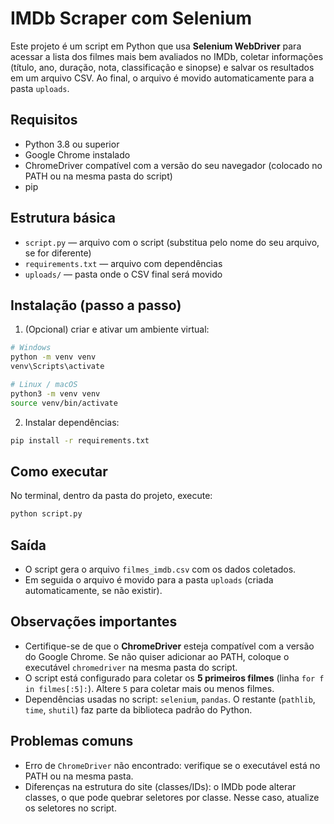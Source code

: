 # IMDb Scraper com Selenium

Este projeto é um script em Python que usa **Selenium WebDriver** para acessar a lista dos filmes mais bem avaliados no IMDb, coletar informações (título, ano, duração, nota, classificação e sinopse) e salvar os resultados em um arquivo CSV. Ao final, o arquivo é movido automaticamente para a pasta `uploads`.

## Requisitos

* Python 3.8 ou superior
* Google Chrome instalado
* ChromeDriver compatível com a versão do seu navegador (colocado no PATH ou na mesma pasta do script)
* pip

## Estrutura básica

* `script.py` — arquivo com o script (substitua pelo nome do seu arquivo, se for diferente)
* `requirements.txt` — arquivo com dependências
* `uploads/` — pasta onde o CSV final será movido

## Instalação (passo a passo)

1. (Opcional) criar e ativar um ambiente virtual:

```bash
# Windows
python -m venv venv
venv\Scripts\activate

# Linux / macOS
python3 -m venv venv
source venv/bin/activate
```

2. Instalar dependências:

```bash
pip install -r requirements.txt
```

## Como executar

No terminal, dentro da pasta do projeto, execute:

```bash
python script.py
```


## Saída

* O script gera o arquivo `filmes_imdb.csv` com os dados coletados.
* Em seguida o arquivo é movido para a pasta `uploads` (criada automaticamente, se não existir).

## Observações importantes

* Certifique-se de que o **ChromeDriver** esteja compatível com a versão do Google Chrome. Se não quiser adicionar ao PATH, coloque o executável `chromedriver` na mesma pasta do script.
* O script está configurado para coletar os **5 primeiros filmes** (linha `for f in filmes[:5]:`). Altere `5` para coletar mais ou menos filmes.
* Dependências usadas no script: `selenium`, `pandas`. O restante (`pathlib`, `time`, `shutil`) faz parte da biblioteca padrão do Python.

## Problemas comuns

* Erro de `ChromeDriver` não encontrado: verifique se o executável está no PATH ou na mesma pasta.
* Diferenças na estrutura do site (classes/IDs): o IMDb pode alterar classes, o que pode quebrar seletores por classe. Nesse caso, atualize os seletores no script.

